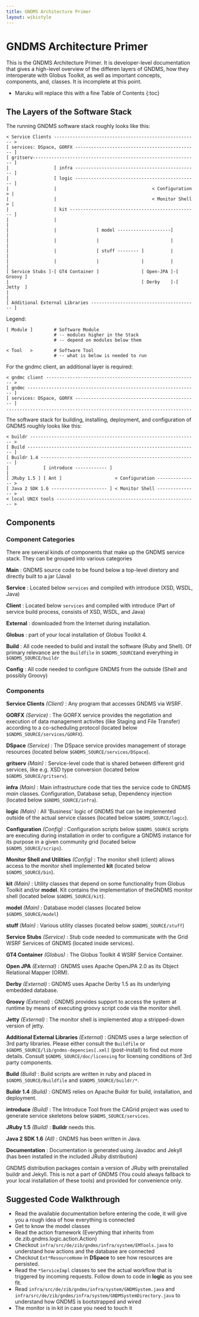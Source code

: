 ```yaml
---
title: GNDMS Architecture Primer
layout: wikistyle
---
```


GNDMS Architecture Primer
=========================

This is the GNDMS Architecture Primer.  It is developer-level
documentation that gives a high-level overview of the differen layers
of GNDMS, how they interoperate with Globus Toolkit, as well as
important concepts, components, and, classes.  It is incomplete at
this point.

* Maruku will replace this with a fine Table of Contents
{:toc}


The Layers of the Software Stack
--------------------------------

The running GNDMS software stack roughly looks like this:
                                                  
    < Service Clients ------------------------------------------------------ >
    [ services: DSpace, GORFX ---------------------------------------------- ]    
    [ gritserv-------------------------------------------------------------- ]
    |                 [ infra ---------------------------------------------- ]
    |                 [ logic ---------------------------------------------- ]
    |                 |                                    < Configuration > |
    |                 |                                    < Monitor Shell > |
    |                 [ kit ------------------------------------------------ ]
    |                 |                                                      |    
    |                 |               [ model --------------------]          |
    |                 |               |                           |          |    
    |                 |               [ stuff -------- ]          |          |      
    |                 |               |                |          |          |
    [ Service Stubs ]-[ GT4 Container ]                [ Open-JPA ]-[ Groovy ]
    |                                                  [ Derby    ]-[ Jetty  ]
    |                                                                        |    
    [ Additional External Libraries ---------------------------------------- ]
        
Legend:

    [ Module ]        # Software Module
                      # -- modules higher in the Stack
                      # -- depend on modules below them
		      
    < Tool   >        # Software Tool
                      # -- what is below is needed to run


For the gndmc client, an additional layer is required:
     
    < gndmc client --------------------------------------------------------- >
    [ gndmc ---------------------------------------------------------------- ]
    [ services: DSpace, GORFX ---------------------------------------------- ]    
    ..........................................................................
   
    
The software stack for building, installing, deployment, and
configuration of GNDMS roughly looks like this:
    
    < buildr --------------------------------------------------------------- >
    [ Build ---------------------------------------------------------------- ]
    [ Buildr 1.4 ----------------------------------------------------------- ] 
    |             [ introduce ------------ ]                                 |
    [ JRuby 1.5 ] [ Ant ]                    < Configuration --------------- >    
    [ Java 2 SDK 1.6 --------------------- ] < Monitor Shell --------------- >
    < local UNIX tools ----------------------------------------------------- > 
    
  
Components
----------


### Component Categories

There are several kinds of components that make up the GNDMS service
stack. They can be grouped into various categories


**Main**
: GNDMS source code to be found below a top-level diretory and directly
built to a jar (Java)

**Service**
: Located below `services` and compiled with introduce (XSD, WSDL, Java)

**Client**
: Located below `services` and compiled with introduce (Part of service
build process, consists of XSD, WSDL, and Java)

**External**
: downloaded from the Internet during installation.

**Globus**
: part of your local installation of Globus Toolkit 4.

**Build**
: All code needed to build and install the software (Ruby and
Shell). Of primary relevance are the `Buildfile` in `$GNDMS_SOURCE`and
everything in `$GNDMS_SOURCE/buildr`

**Config**
: All code needed to configure GNDMS from the outside (Shell and
possibly Groovy)


### Components

**Service Clients** *(Client)*
: Any program that accesses GNDMS via WSRF.

**GORFX** *(Service)*
: The GORFX service provides the negotiation and execution of data
management activites (like Staging and File Transfer) according
to a co-scheduling protocol (located below `$GNDMS_SOURCE/services/GORFX`). 

**DSpace** *(Service)*
: The DSpace service provides management of storage resources (located below `$GNDMS_SOURCE/services/DSpace`).

**gritserv** *(Main)*
: Service-level code that is shared between different grid services,
like e.g. XSD type conversion (located below `$GNDMS_SOURCE/gritserv`).

**infra** *(Main)*
: Main infrastructure code that ties the service code to GNDMS *main*
classes. Configuration, Database setup, Dependency injection (located below `$GNDMS_SOURCE/infra`).

**logic** *(Main)*
: All 'Business' logic of GNDMS that can be implemented outside of
the actual service classes (located below `$GNDMS_SOURCE/logic`).

**Configuration** *(Config)*
: Configuration scripts below `$GNDMS_SOURCE` scripts are executing
during installation in order to configure a GNDMS instance for
its purpose in a given community grid (located below `$GNDMS_SOURCE/scrips`).

**Monitor Shell and Utilities** *(Config)*
: The monitor shell (client) allows access to the monitor shell
implemented **kit** (located below `$GNDMS_SOURCE/bin`).

**kit** *(Main)*
: Utility classes that depend on some functionality from Globus
Toolkit and/or **model**. Kit contains the implementation of theGNDMS
monitor shell (located below `$GNDMS_SOURCE/kit`).

**model** *(Main)*
: Database model classes (located below `$GNDMS_SOURCE/model`)

**stuff** *(Main)*
: Various utility classes (located below `$GNDMS_SOURCE/stuff`)

**Service Stubs** *(Service)*
: Stub code needed to communicate with the Grid WSRF Services of GNDMS
(located inside services).

**GT4 Container** *(Globus)*
: The Globus Toolkit 4 WSRF Service Container.

**Open JPA** *(External)*
: GNDMS uses Apache OpenJPA 2.0 as its Object Relational Mapper (ORM).

**Derby** *(External)*
: GNDMS uses Apache Derby 1.5 as its underlying embedded database.

**Groovy** *(External)*
: GNDMS provides support to access the system at runtime by means of
executing groovy script code via the monitor shell.

**Jetty** *(External)*
: The monitor shell is implemented atop a stripped-down version of jetty.

**Additional External Libraries** *(External)*
: GNDMS uses a large selection of 3rd party libraries.  Please either
consult the `Buildfile` or `$GNDMS_SOURCE/lib/gndms-depencies[.xml]`
(post-install) to find out more details.  Consult
`$GNDMS_SOURCE/doc/licensing` for licensing conditions of 3rd party
components.

**Build** *(Build)*
: Build scripts are written in ruby and placed in
`$GNDMS_SOURCE/Buildfile` and `$GNDMS_SOURCE/buildr/*`.

**Buildr 1.4** *(Build)*
: GNDMS relies on Apache Buildr for build, installation, and
deployment.  

**introduce** *(Build)*
: The Introduce Tool from the CAGrid project was used to generate
service skeletons below `$GNDMS_SOURCE/services`.

**JRuby 1.5** *(Build)*
: **Buildr** needs this.  

**Java 2 SDK 1.6** *(All)*
: GNDMS has been written in Java.

**Documentation**
: Documentation is generated using Javadoc and Jekyll (has been
installed in the included JRuby distribution)

GNDMS distribution packages contain a version of JRuby with
preinstalled buildr and Jekyll.  This is not a part of GNDMS (You
could always fallback to your local installation of these tools) and
provided for convenience only.


Suggested Code Walkthrough
--------------------------

* Read the available documentation before entering the code, it will
  give you a rough idea of how everything is connected
* Get to know the model classes
* Read the action framework (Everything that inherits from
  de.zib.gndms.logic.action.Action)
* Checkout `infra/src/de/zib/gndms/infra/system/EMTools.java` to
  understand how actions and the database are connected
* Checkout `Ext*ResourceHome` in **DSpace** to see how resources
are persisted.
* Read the `*ServiceImpl` classes to see the actual workflow that is
triggered by incoming requests.  Follow down to code in **logic** as
you see fit.
* Read `infra/src/de/zib/gndms/infra/system/GNDMSystem.java` and `infra/src/de/zib/gndms/infra/system/GNDMSystemDirectory.java`
to understand how GNDMS is bootstrapped and wired
* The monitor is in kit in case you need to touch it

